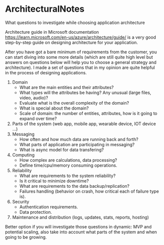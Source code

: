 # ArchitecturalNotes
What questions to investigate while choosing application architecture

Architecture guide in Microsoft documentation https://learn.microsoft.com/en-us/azure/architecture/guide/  is a very good step-by-step guide on designing architecture for your application. 

After you have got a bare minimum of requirements from the customer, you can start diving into some more details (which are still quite high level but answers on questions below will help you to choose a general strategy and architecture).
I made a set of questions that in my opinion are quite helpful in the process of designing applications.
1) Domain
   - What are the main entities and their attributes?
   - What types will the attributes be having? Any unusual (large files, video, audio)? 
   - Evaluate what is the overall complexity of the domain?
   - What is special about the domain?
   - Scale of domain: the number of entities, attributes, how is it going to expand over time?
2) Parts of the system (web app, mobile app, wearable device, IOT device ...)
3) Messaging
   - How often and how much data are running back and forth?
   - What parts of application are participating in messaging?
   - What is async model for data transfering?
4) Computing
   - How complex are calculations, data processing?
   - Define time/cpu/memory consuming operations.
5) Reliability
   - What are requirements to the system reliability?
   - Is it critical to minimize downtime?
   - What are requirements to the data backup/replication?
   - Failures handling (behavior on crash, how critical each of failure type is).
6) Security
   - Authentication requirements.
   - Data protection.   
7) Maintenance and distribution (logs, updates, stats, reports, hosting)

Better option if you will investigate those questions in dynamic: MVP and potential scaling, also take into account what parts of the system and when going to be growing.
